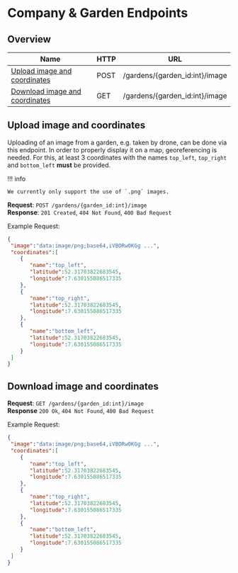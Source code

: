 # Company & Garden Endpoints

## Overview

| Name                                                              | HTTP | URL                            |
| ----------------------------------------------------------------- | ---- | ------------------------------ |
| [Upload image and coordinates](#upload-image-and-coordinates)     | POST | /gardens/{garden_id:int}/image |
| [Download image and coordinates](#download-image-and-coordinates) | GET  | /gardens/{garden_id:int}/image |

## Upload image and coordinates

Uploading of an image from a garden, e.g. taken by drone, can be done via this
endpoint. In order to properly display it on a map, georeferencing is needed.
For this, at least 3 coordinates with the names `top_left`, `top_right` and `bottom_left` **must** be provided.

!!! info

    We currently only support the use of `.png` images.

**Request**:  `POST /gardens/{garden_id:int}/image`  
**Response**: `201 Created`, `404 Not Found`, `400 Bad Request`

Example Request:

```json
{
 "image":"data:image/png;base64,iVBORw0KGg ...",
 "coordinates":[
    {
       "name":"top_left",
       "latitude":52.31703822683545,
       "longitude":7.630155086517335
    },
    {
       "name":"top_right",
       "latitude":52.31703822683545,
       "longitude":7.630155086517335
    },
    {
       "name":"bottom_left",
       "latitude":52.31703822683545,
       "longitude":7.630155086517335
    }
 ]
}
```

## Download image and coordinates

**Request**: `GET /gardens/{garden_id:int}/image`  
**Response** `200 Ok`, `404 Not Found`, `400 Bad Request` 

Example Request:

```json
{
 "image":"data:image/png;base64,iVBORw0KGg ...",
 "coordinates":[
    {
       "name":"top_left",
       "latitude":52.31703822683545,
       "longitude":7.630155086517335
    },
    {
       "name":"top_right",
       "latitude":52.31703822683545,
       "longitude":7.630155086517335
    },
    {
       "name":"bottom_left",
       "latitude":52.31703822683545,
       "longitude":7.630155086517335
    }
 ]
}
```
